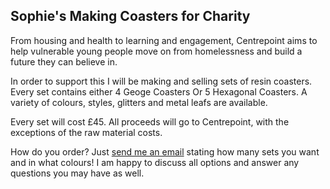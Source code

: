 ## Sophie's Making Coasters for Charity

From housing and health to learning and engagement, Centrepoint aims to help vulnerable young people move on from homelessness and build a future they can believe in.

In order to support this I will be making and selling sets of resin coasters. Every set contains either 4 Geoge Coasters Or 5 Hexagonal Coasters. A variety of colours, styles, glitters and metal leafs are available.

Every set will cost £45. All proceeds will go to Centrepoint, with the exceptions of the raw material costs.

How do you order? 
Just [send me an email](mailto:a.sophiewirth@gmail.com) stating how many sets you want and in what colours! I am happy to discuss all options and answer any questions you may have as well.



